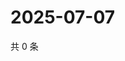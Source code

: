 # 2025-07-07

共 0 条

<!-- BEGIN ZHIHUVIDEO -->
<!-- 最后更新时间 Mon Jul 07 2025 11:19:22 GMT+0800 (China Standard Time) -->

<!-- END ZHIHUVIDEO -->

